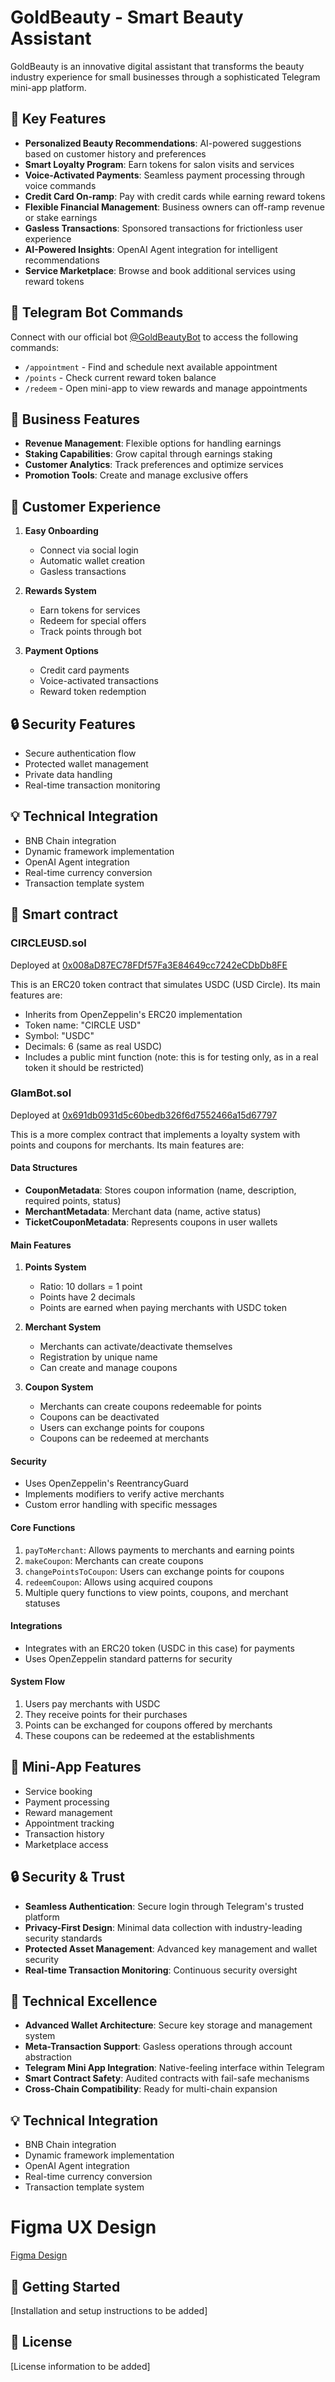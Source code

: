 # GoldBeauty - Smart Beauty Assistant

GoldBeauty is an innovative digital assistant that transforms the beauty industry experience for small businesses through a sophisticated Telegram mini-app platform.

## 🌟 Key Features

- **Personalized Beauty Recommendations**: AI-powered suggestions based on customer history and preferences
- **Smart Loyalty Program**: Earn tokens for salon visits and services
- **Voice-Activated Payments**: Seamless payment processing through voice commands
- **Credit Card On-ramp**: Pay with credit cards while earning reward tokens
- **Flexible Financial Management**: Business owners can off-ramp revenue or stake earnings
- **Gasless Transactions**: Sponsored transactions for frictionless user experience
- **AI-Powered Insights**: OpenAI Agent integration for intelligent recommendations
- **Service Marketplace**: Browse and book additional services using reward tokens

## 🤖 Telegram Bot Commands

Connect with our official bot [@GoldBeautyBot](https://t.me/GoldBeautyBot) to access the following commands:

- `/appointment` - Find and schedule next available appointment
- `/points` - Check current reward token balance
- `/redeem` - Open mini-app to view rewards and manage appointments

## 💼 Business Features

- **Revenue Management**: Flexible options for handling earnings
- **Staking Capabilities**: Grow capital through earnings staking
- **Customer Analytics**: Track preferences and optimize services
- **Promotion Tools**: Create and manage exclusive offers

## 👤 Customer Experience

1. **Easy Onboarding**
   - Connect via social login
   - Automatic wallet creation
   - Gasless transactions

2. **Rewards System**
   - Earn tokens for services
   - Redeem for special offers
   - Track points through bot

3. **Payment Options**
   - Credit card payments
   - Voice-activated transactions
   - Reward token redemption

## 🔒 Security Features

- Secure authentication flow
- Protected wallet management
- Private data handling
- Real-time transaction monitoring

## 💡 Technical Integration

- BNB Chain integration
- Dynamic framework implementation
- OpenAI Agent integration
- Real-time currency conversion
- Transaction template system

## 🚀 Smart contract

### CIRCLEUSD.sol
Deployed at [0x008aD87EC78FDf57Fa3E84649cc7242eCDbDb8FE](https://testnet.bscscan.com/address/0x008aD87EC78FDf57Fa3E84649cc7242eCDbDb8FE)

This is an ERC20 token contract that simulates USDC (USD Circle). Its main features are:

- Inherits from OpenZeppelin's ERC20 implementation
- Token name: "CIRCLE USD"
- Symbol: "USDC"
- Decimals: 6 (same as real USDC)
- Includes a public mint function (note: this is for testing only, as in a real token it should be restricted)

### GlamBot.sol
Deployed at [0x691db0931d5c60bedb326f6d7552466a15d67797](https://testnet.bscscan.com/address/0x691db0931d5c60bedb326f6d7552466a15d67797)

This is a more complex contract that implements a loyalty system with points and coupons for merchants. Its main features are:

#### Data Structures
- **CouponMetadata**: Stores coupon information (name, description, required points, status)
- **MerchantMetadata**: Merchant data (name, active status)
- **TicketCouponMetadata**: Represents coupons in user wallets

#### Main Features
1. **Points System**
   - Ratio: 10 dollars = 1 point
   - Points have 2 decimals
   - Points are earned when paying merchants with USDC token

2. **Merchant System**
   - Merchants can activate/deactivate themselves
   - Registration by unique name
   - Can create and manage coupons

3. **Coupon System**
   - Merchants can create coupons redeemable for points
   - Coupons can be deactivated
   - Users can exchange points for coupons
   - Coupons can be redeemed at merchants

#### Security
- Uses OpenZeppelin's ReentrancyGuard
- Implements modifiers to verify active merchants
- Custom error handling with specific messages

#### Core Functions
1. `payToMerchant`: Allows payments to merchants and earning points
2. `makeCoupon`: Merchants can create coupons
3. `changePointsToCoupon`: Users can exchange points for coupons
4. `redeemCoupon`: Allows using acquired coupons
5. Multiple query functions to view points, coupons, and merchant statuses

#### Integrations
- Integrates with an ERC20 token (USDC in this case) for payments
- Uses OpenZeppelin standard patterns for security

#### System Flow
1. Users pay merchants with USDC
2. They receive points for their purchases
3. Points can be exchanged for coupons offered by merchants
4. These coupons can be redeemed at the establishments

## 📱 Mini-App Features

- Service booking
- Payment processing
- Reward management
- Appointment tracking
- Transaction history
- Marketplace access

## 🔒 Security & Trust

- **Seamless Authentication**: Secure login through Telegram's trusted platform
- **Privacy-First Design**: Minimal data collection with industry-leading security standards
- **Protected Asset Management**: Advanced key management and wallet security
- **Real-time Transaction Monitoring**: Continuous security oversight

## 💫 Technical Excellence

- **Advanced Wallet Architecture**: Secure key storage and management system
- **Meta-Transaction Support**: Gasless operations through account abstraction
- **Telegram Mini App Integration**: Native-feeling interface within Telegram
- **Smart Contract Safety**: Audited contracts with fail-safe mechanisms
- **Cross-Chain Compatibility**: Ready for multi-chain expansion

## 💡 Technical Integration

- BNB Chain integration
- Dynamic framework implementation
- OpenAI Agent integration
- Real-time currency conversion
- Transaction template system
# Figma UX Design

[Figma Design](https://www.figma.com/design/dL8ErFiI4vc8XD3YavT6LJ/Gold-Beauty-BKK?node-id=0-1&t=FQqVpNVjiKuuGYNC-1)
## 🔗 Getting Started

[Installation and setup instructions to be added]

## 📄 License

[License information to be added]
